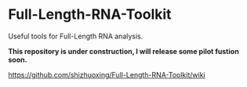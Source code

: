 # Full-Length-RNA-Toolkit
Useful tools for Full-Length RNA analysis.

**This repository is under construction, I will release some pilot fustion soon.**

https://github.com/shizhuoxing/Full-Length-RNA-Toolkit/wiki   
